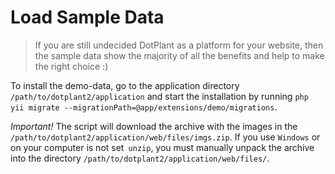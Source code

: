 # Load Sample Data

> If you are still undecided DotPlant as a platform for your website, then the sample data show the majority of all the benefits and help to make the right choice :)

To install the demo-data, go to the application directory `/path/to/dotplant2/application` and start the installation by running `php yii migrate --migrationPath=@app/extensions/demo/migrations`.

*Important!* The script will download the archive with the images in the `/path/to/dotplant2/application/web/files/imgs.zip`. If you use `Windows` or on your computer is not set` unzip`, you must manually unpack the archive into the directory `/path/to/dotplant2/application/web/files/`.